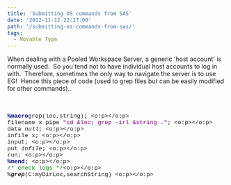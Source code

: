 ```yaml
---
title: 'Submitting OS commands from SAS'
date: '2012-11-12 22:27:00'
path: '/submitting-os-commands-from-sas/'
tags:
  - Movable Type
---
```


When dealing with a Pooled Workspace Server, a generic 'host account' is normally used. &nbsp;So you tend not to have individual host accounts to log in with. &nbsp;Therefore, sometimes the only way to navigate the server is to use EG! &nbsp;Hence this piece of code (used to grep files but can be easily modified for other commands)..<br /><div><br /></div><div><br /><div style="margin-bottom: 0.0001pt;"><b><span style="background: white; color: navy; font-family: &quot;Courier New&quot;; font-size: 10.0pt;">%macro</span></b><span style="background-color: white; background-position: initial initial; background-repeat: initial initial; font-family: 'Courier New'; font-size: 10pt;">grep(loc,string); <o:p></o:p></span></div><div style="margin-bottom: 0.0001pt;"><span style="background-color: white; background-position: initial initial; background-repeat: initial initial; font-family: 'Courier New'; font-size: 10pt;">filename x pipe </span><span style="background: white; color: purple; font-family: &quot;Courier New&quot;; font-size: 10.0pt;">"cd &amp;loc; grep -irl &amp;string ."</span><span style="background-color: white; background-position: initial initial; background-repeat: initial initial; font-family: 'Courier New'; font-size: 10pt;">; <o:p></o:p></span></div><div style="margin-bottom: 0.0001pt;"><span style="background-color: white; background-position: initial initial; background-repeat: initial initial; font-family: 'Courier New'; font-size: 10pt;">data _null_; <o:p></o:p></span></div><div style="margin-bottom: 0.0001pt;"><span style="background-color: white; background-position: initial initial; background-repeat: initial initial; font-family: 'Courier New'; font-size: 10pt;">infile x; <o:p></o:p></span></div><div style="margin-bottom: 0.0001pt;"><span style="background-color: white; background-position: initial initial; background-repeat: initial initial; font-family: 'Courier New'; font-size: 10pt;">input; <o:p></o:p></span></div><div style="margin-bottom: 0.0001pt;"><span style="background-color: white; background-position: initial initial; background-repeat: initial initial; font-family: 'Courier New'; font-size: 10pt;">put _infile_; <o:p></o:p></span></div><div style="margin-bottom: 0.0001pt;"><span style="background-color: white; background-position: initial initial; background-repeat: initial initial; font-family: 'Courier New'; font-size: 10pt;">run; <o:p></o:p></span></div><div style="margin-bottom: 0.0001pt;"><b><span style="background: white; color: navy; font-family: &quot;Courier New&quot;; font-size: 10.0pt;">%mend</span></b><span style="background-color: white; background-position: initial initial; background-repeat: initial initial; font-family: 'Courier New'; font-size: 10pt;">; <o:p></o:p></span></div><div style="margin-bottom: 0.0001pt;"><span style="background: white; color: green; font-family: &quot;Courier New&quot;; font-size: 10.0pt;">/* check logs */</span><span style="background-color: white; background-position: initial initial; background-repeat: initial initial; font-family: 'Courier New'; font-size: 10pt;"><o:p></o:p></span></div><div style="margin-bottom: 0.0001pt;"><span style="background-color: white; background-position: initial initial; background-repeat: initial initial; font-family: 'Courier New'; font-size: 10pt;">%<b><i>grep</i></b>(C:myDirLoc,searchString)&nbsp;<o:p></o:p></span></div></div>